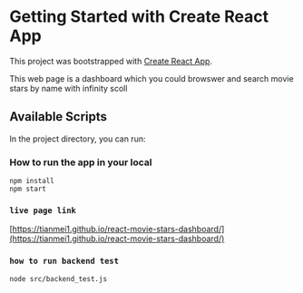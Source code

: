 # Getting Started with Create React App

This project was bootstrapped with [Create React App](https://github.com/facebook/create-react-app).

This web page is a dashboard which you could browswer and search movie stars by name with infinity scoll 

## Available Scripts

In the project directory, you can run:

### How to run the app in your local

```
npm install
npm start
```

### `live page link`

[https://tianmei1.github.io/react-movie-stars-dashboard/](https://tianmei1.github.io/react-movie-stars-dashboard/)

### `how to run backend test`

```
node src/backend_test.js
```
